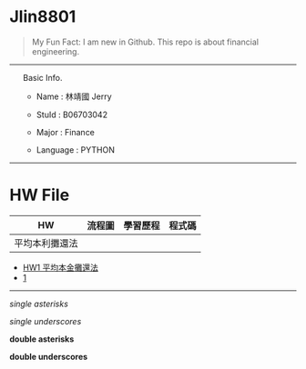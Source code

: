 Jlin8801
========

> My Fun Fact: I am new in Github.
> This repo is about financial engineering.
***
<ol>
Basic Info.

* Name : 林靖國 Jerry

* StuId : B06703042

* Major : Finance

* Language : PYTHON
</ol>

***
HW File
=======
|HW   |  流程圖 | 學習歷程  | 程式碼|
|:---:|  :---: | :---:   | :---: |
|平均本利攤還法|

* [HW1 平均本金攤還法][1]
* [1][2]

[1]: https://markdown.tw/#autoescape "HW1 平均本金攤還法"
[2]: http://google.com/        "Google"
  
***
*single asterisks*

_single underscores_

**double asterisks**

__double underscores__
